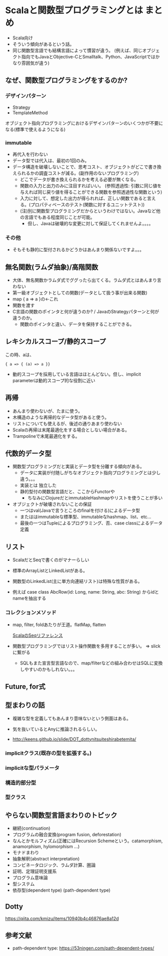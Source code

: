 # Scalaと関数型プログラミングとは まとめ
* Scala向け
* そういう傾向があるという話。
* 同じ関数型言語でも結構言語によって慣習が違う。
  (例えば、同じオブジェクト指向でもJavaとObjective-CとSmalltalk、Python、JavaScriptではかなり雰囲気が違う)

## なぜ、関数型プログラミングをするのか?

### デザインパターン
* Strategy
* TemplateMethod

オブジェクト指向プログラミングにおけるデザインパターンのいくつかが不要になる(標準で使えるようになる)

### immutable
* 再代入を行わない
* データ型では代入は、最初の1回のみ。
* データ構造を破壊しないことで、思考コスト、オブジェクトがどこで書き換えられるかの調査コストが減る。(副作用のないプログラミング)
  * どこでデータが書き換えられるかを考える必要が無くなる。
  * 関数の入力と出力のみに注目すればいい。
    (参照透過性: 引数に同じ値を与えれば同じ戻り値を得ることができる関数を参照透過性な関数という)
  * 入力に対して、想定した出力が得られれば、正しい関数であると言える。(プロパティベースのテスト(関数に対するユニットテスト))
  * (注)別に関数型プログラミングだからというわけではない。Javaなど他の言語でもある程度同じことが可能。
    * 但し、Javaは破壊的な変更に対して保証してくれませんよ。。。。

### その他
* そもそも静的に型付されるかどうかはあんまり関係ないですよ。。。

## 無名関数(ラムダ抽象)/高階関数
* 大体、無名関数かラムダ式でググったら出てくる。ラムダ式とはあんまり言わない
* 第一級オブジェクトとしての関数(データとして扱う事が出来る関数)
* map { a => a }の←これ
* 関数を渡す
* C言語の関数のポインタと何が違うのか? / JavaのStrategyパターンと何が違うのか。
  * 関数のポインタと違い、データを保持することができる。

## レキシカルスコープ/静的スコープ
この時、aは、
```
{ a => { (a) => a }}
```
* 動的スコープを採用している言語はほとんどない。但し、implicit parameterは動的スコープ的な役割に近い

## 再帰
* あんまり使わないが、たまに使う。
* 木構造のような再帰的なデータ型があると使う。
* リストについても使えるが、後述の通りあまり使わない
* Scalaの再帰は末尾最適化をする場合としない場合がある。
* Trampolineで末尾最適化をする。

## 代数的データ型
* 関数型プログラミングだと実装とデータ型を分離する傾向がある。
  * データに実装が付随しがちなオブジェクト指向プログラミングとは少し違う。。。
  * 実装とは 独立した
  * 静的型付の関数型言語だと、ここからFunctorや
    * ちなみにClojureだとimmutableHashmapやリストを使うことが多い
* オブジェクトが破壊されないことの保証
  * 一つはval(Javaで言うところのfinalを付ける)によるデータ型
  * またははimmutableな標準型、immutableなhashmap、list、etc...
  * 最後の一つはTupleによるプログラミング、否、case classによるデータ定義

## リスト
* ScalaだとSeqで書くのがマナーらしい
* 標準のArrayListとLinkedListがある。
* 関数型のLinkedList(主に単方向連結リスト)は特殊な性質がある。

* 例えば
  case class AbcRow(id: Long, name: String, abc: String)
  からidとnameを抽出する

### コレクションメソッド
* map, filter, foldあたりが王道。flatMap, flatten

    [ScalaのSeqリファレンス](https://qiita.com/f81@github/items/75c616a527cf5c039676)

* 関数型プログラミングではリスト操作関数を多用することが多い。 => slickに繋がる
  * SQLもまた宣言型言語なので、map/filterなどの組み合わせはSQLに変換しやすいのかもしれない。。。

## Future, for式

## 型まわりの話
* 複雑な型を定義してもあんまり意味ないという側面はある。

* 気を抜いているとAnyに推論されるらしい。
* http://keens.github.io/slide/DOT_dottynitsuiteshirabetemita/

### implicitクラス(既存の型を拡張する。)

### implicitな型パラメータ

### 構造的部分型

### 型クラス

## やらない関数型言語まわりのトピック
* 継続(continuation)
* プログラムの融合変換(program fusion, deforestation)
* なんとかモルフィズム(正確にはRecursion Schemeという。catamorphism, anamorphism, hylomorphism ...)
* モナドまわり
* 抽象解釈(abstract interpretation)
* コンビネータロジック、ラムダ計算、圏論
* 証明、定理証明支援系
* プログラム意味論
* 型システム
* 依存型(dependent type) (path-dependent type)

## Dotty
https://qiita.com/kmizu/items/10940b4c46876ae8a12d

## 参考文献
* path-dependent type: https://53ningen.com/path-dependent-types/
